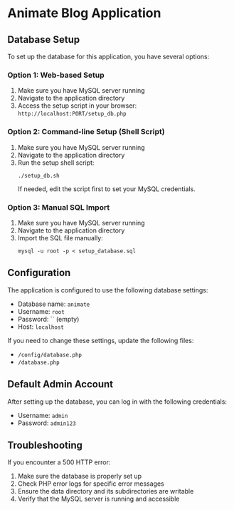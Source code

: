 # Animate Blog Application

## Database Setup

To set up the database for this application, you have several options:

### Option 1: Web-based Setup
1. Make sure you have MySQL server running
2. Navigate to the application directory
3. Access the setup script in your browser: `http://localhost:PORT/setup_db.php`

### Option 2: Command-line Setup (Shell Script)
1. Make sure you have MySQL server running
2. Navigate to the application directory
3. Run the setup shell script:
   ```
   ./setup_db.sh
   ```
   If needed, edit the script first to set your MySQL credentials.

### Option 3: Manual SQL Import
1. Make sure you have MySQL server running
2. Navigate to the application directory
3. Import the SQL file manually:
   ```
   mysql -u root -p < setup_database.sql
   ```

## Configuration

The application is configured to use the following database settings:
- Database name: `animate`
- Username: `root`
- Password: `` (empty)
- Host: `localhost`

If you need to change these settings, update the following files:
- `/config/database.php`
- `/database.php`

## Default Admin Account

After setting up the database, you can log in with the following credentials:
- Username: `admin`
- Password: `admin123`

## Troubleshooting

If you encounter a 500 HTTP error:
1. Make sure the database is properly set up
2. Check PHP error logs for specific error messages
3. Ensure the data directory and its subdirectories are writable
4. Verify that the MySQL server is running and accessible